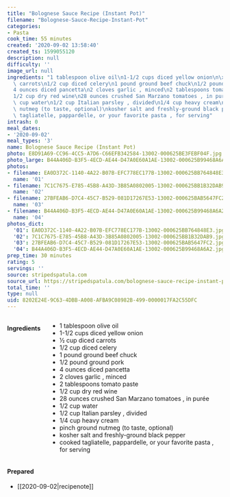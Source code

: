 ```yaml
---
title: "Bolognese Sauce Recipe (Instant Pot)"
filename: "Bolognese-Sauce-Recipe-Instant-Pot"
categories:
- Pasta
cook_time: 55 minutes
created: '2020-09-02 13:58:40'
created_ts: 1599055120
description: null
difficulty: ''
image_url: null
ingredients: "1 tablespoon olive oil\n1-1/2 cups diced yellow onion\n\xBD cup diced\
  \ carrots\n1/2 cup diced celery\n1 pound ground beef chuck\n1/2 pound ground pork\n\
  4 ounces diced pancetta\n2 cloves garlic , minced\n2 tablespoons tomato paste\n\
  1/2 cup dry red wine\n28 ounces crushed San Marzano tomatoes , in pur\xE9e\n1/2\
  \ cup water\n1/2 cup Italian parsley , divided\n1/4 cup heavy cream\npinch ground\
  \ nutmeg (to taste, optional)\nkosher salt and freshly-ground black pepper\ncooked\
  \ tagliatelle, pappardelle, or your favorite pasta , for serving"
intrash: 0
meal_dates:
- '2020-09-02'
meal_types: '3'
name: Bolognese Sauce Recipe (Instant Pot)
photo: E8D91A69-CC96-4CC5-A7D6-C66EFB342584-13002-000625BE3FEBF04F.jpg
photo_large: B44A406D-B3F5-4ECD-AE44-D47A0E60A1AE-13002-000625B99468A6A2.jpg
photos:
- filename: EA0D372C-1140-4A22-B07B-EFC778EC177B-13002-000625BB764848E3.jpg
  name: '01'
- filename: 7C1C7675-E785-45B8-A43D-3B85A0802005-13002-000625BB1B32DAB9.jpg
  name: '02'
- filename: 27BFEAB6-D7C4-45C7-B529-081D17267E53-13002-000625BAB5647FC2.jpg
  name: '03'
- filename: B44A406D-B3F5-4ECD-AE44-D47A0E60A1AE-13002-000625B99468A6A2.jpg
  name: '04'
photos_dict:
  '01': EA0D372C-1140-4A22-B07B-EFC778EC177B-13002-000625BB764848E3.jpg
  '02': 7C1C7675-E785-45B8-A43D-3B85A0802005-13002-000625BB1B32DAB9.jpg
  '03': 27BFEAB6-D7C4-45C7-B529-081D17267E53-13002-000625BAB5647FC2.jpg
  '04': B44A406D-B3F5-4ECD-AE44-D47A0E60A1AE-13002-000625B99468A6A2.jpg
prep_time: 30 minutes
rating: 5
servings: ''
source: stripedspatula.com
source_url: https://stripedspatula.com/bolognese-sauce-recipe-instant-pot/
total_time: ''
type: null
uid: 8202E24E-9C63-4DBB-A008-AFBA9C08982B-499-0000017FA2C55DFC
---
```

<div class="large-8 medium-7 columns" id="writeup">	</div><!-- #writeup -->
</div><!-- #row-one -->
<div class="row" id="row-two">	<div class="medium-4 small-5 columns"><h4 id="ingredients">Ingredients</h4><div class="box box-ingredients content"><ul>
<li>1 tablespoon olive oil</li>
<li>1-1/2 cups diced yellow onion</li>
<li>½ cup diced carrots</li>
<li>1/2 cup diced celery</li>
<li>1 pound ground beef chuck</li>
<li>1/2 pound ground pork</li>
<li>4 ounces diced pancetta</li>
<li>2 cloves garlic , minced</li>
<li>2 tablespoons tomato paste</li>
<li>1/2 cup dry red wine</li>
<li>28 ounces crushed San Marzano tomatoes , in purée</li>
<li>1/2 cup water</li>
<li>1/2 cup Italian parsley , divided</li>
<li>1/4 cup heavy cream</li>
<li>pinch ground nutmeg (to taste, optional)</li>
<li>kosher salt and freshly-ground black pepper</li>
<li>cooked tagliatelle, pappardelle, or your favorite pasta , for serving</li>
</ul>
</div>	</div>	<div class="medium-6 small-7 columns">	</div>	<div class="medium-2 columns" id="photo-sidebar">		<div class="" id="meals"><h4>Prepared</h4><ul>
<li>[[2020-09-02|recipenote]]</li>
</ul>
		</div>